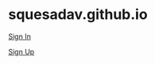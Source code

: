 # squesadav.github.io

[Sign In](https://bifrostsandbox.b2clogin.com/bifrostsandbox.onmicrosoft.com/b2c_1a_signup_signin/oauth2/v2.0/authorize?client_id=35af0148-95bb-43e8-952b-1f069357d02b&scope=offline_access%20openid&response_type=code&redirect_uri=http%3A%2F%2Flocalhost%3A3000%2Fapi%2Fauth%2Fcallback%2Fazure-ad-b2c&prompt=login&state=rCSXSp4ZSX52TWBYihCafZzrn6y6txmtY64RijcoeBg)

[Sign Up](https://bifrostsandbox.b2clogin.com/bifrostsandbox.onmicrosoft.com/b2c_1a_signup/oauth2/v2.0/authorize?client_id=35af0148-95bb-43e8-952b-1f069357d02b&scope=offline_access%20openid&response_type=code&redirect_uri=http%3A%2F%2Flocalhost%3A3000%2Fapi%2Fauth%2Fcallback%2Fazure-ad-b2c-signup&prompt=login&state=uK_NlXkQa1XeQdEXXUdri_5U9jaxjRWQu4iFPuMNOHo)
